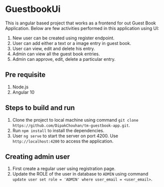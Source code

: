 # GuestbookUi

This is angular based project that works as a frontend for out Guest Book Application.
Below are few activities performed in this application using UI:
1. New user can be created using register endpoint.
2. User can add either a text or a image entry in guest book.
3. User can view, edit and delete his entry.
4. Admin can view all the guest book entries.
5. Admin can approve, edit, delete a particular entry.

## Pre requisite

1. Node.js
2. Angular 10

## Steps to build and run

1. Clone the project to local machine using command `git clone https://github.com/DipakChouhan/tm-guestbook-app.git`.
2. Run `npm install` to install the dependencies.
3. User `ng serve` to start the server on port 4200. Use `http://localhost:4200` to access the application. 

## Creating admin user
1. First create a regular user using registration page.
2. Update the ROLE of the user in database to `ADMIN` using command `update user set role = 'ADMIN' where user_email = <user_email>`.
